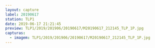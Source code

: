 ```yaml
---
layout: capture
label: 20190617
station: TLP1
date: 2019-06-17 21:21:45
preview: TLP1/2019/201906/20190617/M20190617_212145_TLP_1P.jpg
capturas:
  - imagem: TLP1/2019/201906/20190617/M20190617_212145_TLP_1P.jpg
---
```

